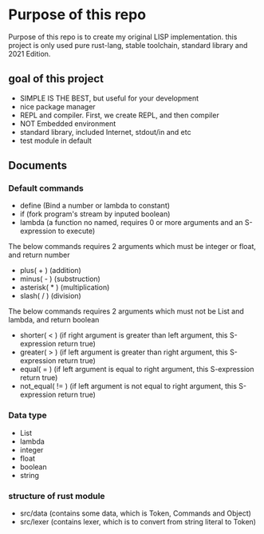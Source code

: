 # Purpose of this repo

Purpose of this repo is to create my original LISP implementation. this project is only used pure rust-lang, stable toolchain, standard library and 2021 Edition.

## goal of this project

- SIMPLE IS THE BEST, but useful for your development
- nice package manager
- REPL and compiler. First, we create REPL, and then compiler
- NOT Embedded environment
- standard library, included Internet, stdout/in and etc
- test module in default

## Documents

### Default commands

- define (Bind a number or lambda to constant)
- if (fork program's stream by inputed boolean)
- lambda (a function no named, requires 0 or more arguments and an S-expression to execute)

The below commands requires 2 arguments which must be integer or float, and return number

- plus( + ) (addition)
- minus( - ) (substruction)
- asterisk( * ) (multiplication)
- slash( / ) (division)

The below commands requires 2 arguments which must not be List and lambda, and return boolean

- shorter( < ) (if right argument is greater than left argument, this S-expression return true)
- greater( > ) (if left argument is greater than right argument, this S-expression return true)
- equal( = ) (if left argument is equal to right argument, this S-expression return true)
- not_equal( != ) (if left argument is not equal to right argument, this S-expression return true)

### Data type

- List
- lambda
- integer
- float
- boolean
- string

### structure of rust module

- src/data (contains some data, which is Token, Commands and Object)
- src/lexer (contains lexer, which is to convert from string literal to Token)

